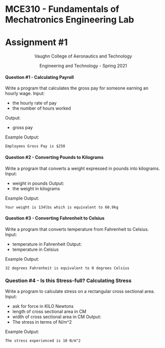 # MCE310 - Fundamentals of Mechatronics Engineering Lab
# Assignment #1

<p align="center">Vaughn College of Aeronautics and Technology</p>
<p align="center">Engineering and Technology - Spring 2021</p>

#### Question #1 - Calculating Payroll
Write a program that calculates the gross pay for someone earning an hourly wage.
Input:
- the hourly rate of pay
- the number of hours worked

Output: 
- gross pay

Example Output:
```shell
Employees Gross Pay is $250
```

#### Question #2 - Converting Pounds to Kilograms
Write a program that converts a weight expressed in pounds into kilograms.
Input:
- weight in pounds
Output:
- the weight in kilograms

Example Output:
```shell
Your weight is 134lbs which is equivalent to 60.9kg
```

#### Question #3 - Converting Fahrenheit to Celsius
Write a program that converts temperature from Fahrenheit to Celsius.
Input:
- temperature in Fahrenheit
Output:
- temperature in Celsius

Example Output:
```shell
32 degrees Fahrenheit is equivalent to 0 degrees Celsius
```

### Question #4 - Is this Stress-full? Calculating Stress
Write a program to calculate stress on a rectangular cross sectional area.
Input:
- ask for force in KILO Newtons
- length of cross sectional area in CM
- width of cross sectional area in CM
Output:
- The stress in terms of N/m^2

Example Output:
```shell
The stress experienced is 10 N/m^2
```
